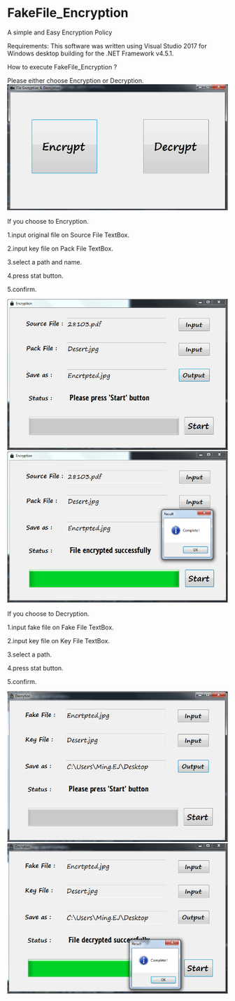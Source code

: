 # FakeFile_Encryption
A simple and Easy Encryption Policy

Requirements: This software was written using Visual Studio 2017 for Windows desktop building for the .NET Framework v4.5.1.

How to execute FakeFile_Encryption ?

Please either choose Encryption or Decryption.
![image](https://github.com/Ming-Shu/FakeFile_Encryption/blob/master/Main.PNG)

If you choose to Encryption.

1.input original file on Source File TextBox.

2.input key file on Pack File TextBox.

3.select a path and name.

4.press stat button.

5.confirm.

![image](https://github.com/Ming-Shu/FakeFile_Encryption/blob/master/Encryption.PNG)
![image](https://github.com/Ming-Shu/FakeFile_Encryption/blob/master/Encryption_Complete.PNG)


If you choose to Decryption.

1.input fake file on Fake File TextBox.

2.input key file on Key File TextBox.

3.select a path.

4.press stat button.

5.confirm.

![image](https://github.com/Ming-Shu/FakeFile_Encryption/blob/master/Decryption.PNG)
![image](https://github.com/Ming-Shu/FakeFile_Encryption/blob/master/Decryption_Complete.PNG)
